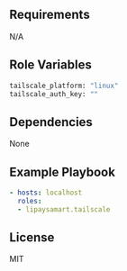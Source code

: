 Requirements
------------

N/A


Role Variables
--------------

```sh
tailscale_platform: "linux"
tailscale_auth_key: ""
```

Dependencies
------------

None

Example Playbook
----------------

```yml
- hosts: localhost
  roles:
  - lipaysamart.tailscale
```

License
-------

MIT